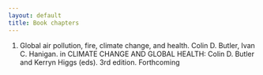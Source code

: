 ```yaml
---
layout: default
title: Book chapters
---
```


1. Global air pollution, fire, climate change, and health.  Colin D. Butler, Ivan C. Hanigan. in CLIMATE CHANGE AND GLOBAL HEALTH: Colin D. Butler and Kerryn Higgs (eds). 3rd edition. Forthcoming 


